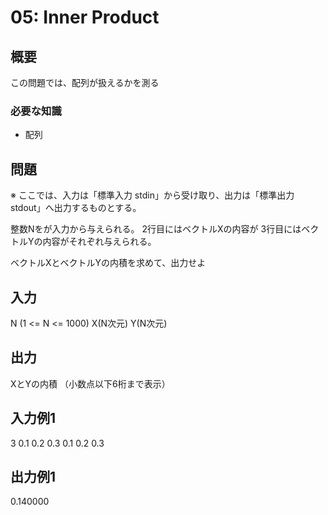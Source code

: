 05: Inner Product
============

概要
------
この問題では、配列が扱えるかを測る

### 必要な知識
* 配列

問題
------
※ ここでは、入力は「標準入力 stdin」から受け取り、出力は「標準出力 stdout」へ出力するものとする。

整数Nをが入力から与えられる。
2行目にはベクトルXの内容が
3行目にはベクトルYの内容がそれぞれ与えられる。

ベクトルXとベクトルYの内積を求めて、出力せよ


入力
-----------
N (1 <= N <= 1000)
X(N次元)
Y(N次元)


出力
-----------
XとYの内積
（小数点以下6桁まで表示）


入力例1
-----------
3
0.1 0.2 0.3
0.1 0.2 0.3


出力例1
-----------
0.140000